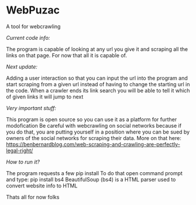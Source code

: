# WebPuzac
A tool for webcrawling

*Current code info:*

The program is capable of looking at any url you give it and scraping all the links on that page. For now that all it is capable of.


*Next update:*

Adding a user interaction so that you can input the url into the program and start scraping from a given url instead of having to change the starting url in the code. 
When a crawler ends its link search you will be able to tell it which of given links it will jump to next


*Very important stuff:*

This program is open source so you can use it as a platform for further modofication
Be careful with webcrawling on social networks because if you do that, you are putting yourself in a position where you can be sued by owners of the social networks for scraping their data.
More on that here: https://benbernardblog.com/web-scraping-and-crawling-are-perfectly-legal-right/


*How to run it?*

The program requests a few pip install
To do that open command prompt and type: pip install bs4
BeautifulSoup (bs4) is a HTML parser used to convert website info to HTML


Thats all for now folks
